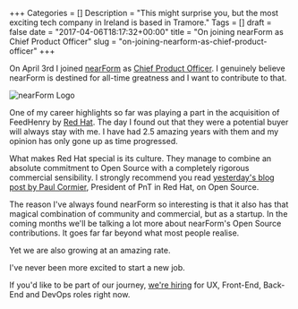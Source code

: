 +++
Categories = []
Description = "This might surprise you, but the most exciting tech company in Ireland is based in Tramore."
Tags = []
draft = false
date = "2017-04-06T18:17:32+00:00"
title = "On joining nearForm as Chief Product Officer"
slug = "on-joining-nearform-as-chief-product-officer"
+++

On April 3rd I joined [nearForm](http://nearform.com) as [Chief Product Officer](https://www.linkedin.com/in/conoroneill/). I genuinely believe nearForm is destined for all-time greatness and I want to contribute to that.

![nearForm Logo](https://s3-eu-west-1.amazonaws.com/conoroneill.com/wp-content/uploads/2017/04/nearForm-logo.png)

One of my career highlights so far was playing a part in the acquisition of FeedHenry by [Red Hat](http://www.redhat.com). The day I found out that they were a potential buyer will always stay with me. I have had 2.5 amazing years with them and my opinion has only gone up as time progressed. 

What makes Red Hat special is its culture. They manage to combine an absolute commitment to Open Source with a completely rigorous commercial sensibility. I strongly recommend you read [yesterday's blog post by Paul Cormier](https://www.redhat.com/en/about/blog/what-makes-us-red-hat), President of PnT in Red Hat, on Open Source. 

The reason I've always found nearForm so interesting is that it also has that magical combination of community and commercial, but as a startup. In the coming months we'll be talking a lot more about nearForm's Open Source contributions. It goes far far beyond what most people realise. 

Yet we are also growing at an amazing rate.

I've never been more excited to start a new job. 

If you'd like to be part of our journey, [we're hiring](http://www.nearform.com/careers/) for UX, Front-End, Back-End and DevOps roles right now.
